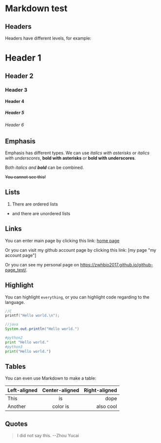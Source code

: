 # Markdown test

## Headers

Headers have different levels, for example:

# Header 1

## Header 2

### Header 3

#### Header 4

##### Header 5

###### Header 6

## Emphasis

Emphasis has different types. We can use *italics with asterisks* or _italics with underscores_, **bold with asterisks** or __bold with underscores__.

Both *italics and __bold__* can be combined.

~~You cannot see this!~~

## Lists

1. There are ordered lists

* and there are unordered lists

## Links

You can enter main page by clicking this link: [home page](https://github.com/zwhbio2017/ZhaoWeihao_learns_bioinformatics "home page of this project")

Or you can visit my github account page by clicking this link: [my page "my account page"]

Or you can see my personal page on https://zwhbio2017.github.io/github-page_test/.

[my page]: https://github.com/zwhbio2017

## Highlight

You can highlight `everything`, or you can highlight code regarding to the language.

```C
//C
printf("Hello world.\n");
```

```java
//java
System.out.println("Hello world.")
```

```python
#python2
print "Hello world."
#python3
print("Hello world.")
```

## Tables

You can even use Markdown to make a table:

| Left-aligned | Center-aligned | Right-aligned |
| ------------ | :------------: | ------------: |
| This         | is             | dope          |
| Another      | color is       | also cool     |

## Quotes

> I did not say this.             --Zhou Yucai

